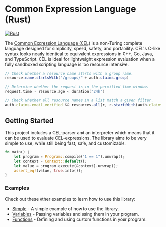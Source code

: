 # Common Expression Language (Rust)

[![Rust](https://github.com/clarkmcc/cel-rust/actions/workflows/rust.yml/badge.svg)](https://github.com/clarkmcc/cel-rust/actions/workflows/rust.yml)

The [Common Expression Language (CEL)](https://github.com/google/cel-spec) is a non-Turing complete language designed for simplicity, speed, safety, and
portability. CEL's C-like syntax looks nearly identical to equivalent expressions in C++, Go, Java, and TypeScript. CEL
is ideal for lightweight expression evaluation when a fully sandboxed scripting language is too resource intensive.

```java
// Check whether a resource name starts with a group name.
resource.name.startsWith("/groups/" + auth.claims.group)
```

```go
// Determine whether the request is in the permitted time window.
request.time - resource.age < duration("24h")
```

```typescript
// Check whether all resource names in a list match a given filter.
auth.claims.email_verified && resources.all(r, r.startsWith(auth.claims.email))
```

## Getting Started

This project includes a CEL-parser and an interpreter which means that it can be used to evaluate CEL-expressions. The
library aims to be very simple to use, while still being fast, safe, and customizable.

```rust
fn main() {
    let program = Program::compile("1 == 1").unwrap();
    let context = Context::default();
    let value = program.execute(&context).unwrap();
    assert_eq!(value, true.into());
}
```

### Examples

Check out these other examples to learn how to use this library:

- [Simple](./example/src/simple.rs) - A simple example of how to use the library.
- [Variables](./example/src/variables.rs) - Passing variables and using them in your program.
- [Functions](./example/src/functions.rs) - Defining and using custom functions in your program.

